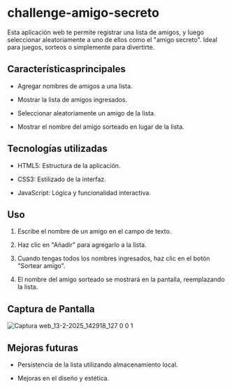 # challenge-amigo-secreto
Esta aplicación web te permite registrar una lista de amigos, y luego seleccionar aleatoriamente a uno de ellos como el "amigo secreto". Ideal para juegos, sorteos o simplemente para divertirte.

## Característicasprincipales

* Agregar nombres de amigos a una lista.

* Mostrar la lista de amigos ingresados.

* Seleccionar aleatoriamente un amigo de la lista.

* Mostrar el nombre del amigo sorteado en lugar de la lista.

## Tecnologías utilizadas

* HTML5: Estructura de la aplicación.

* CSS3: Estilizado de la interfaz.

* JavaScript: Lógica y funcionalidad interactiva.

## Uso

1. Escribe el nombre de un amigo en el campo de texto.

2. Haz clic en "Añadir" para agregarlo a la lista.

3. Cuando tengas todos los nombres ingresados, haz clic en el botón "Sortear amigo".

4. El nombre del amigo sorteado se mostrará en la pantalla, reemplazando la lista.

## Captura de Pantalla
![Captura web_13-2-2025_142918_127 0 0 1](https://github.com/user-attachments/assets/a94683d8-bff9-4513-8407-6b20511b7037)


## Mejoras futuras

* Persistencia de la lista utilizando almacenamiento local.

* Mejoras en el diseño y estética.

